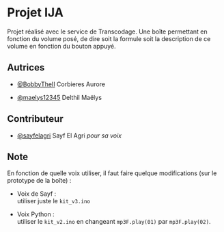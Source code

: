 # Projet IJA
Projet réalisé avec le service de Transcodage.
Une boîte permettant en fonction du volume posé, de dire soit la formule soit la description de ce volume en fonction du bouton appuyé.


## Autrices

- [@BobbyTheII](https://github.com/BobbyTheII) Corbieres Aurore

- [@maelys12345](https://github.com/maelys12345) Delthil Maëlys


## Contributeur

- [@sayfelagri](https://github.com/sayfelagri) Sayf El Agri
*pour sa voix*



## Note

En fonction de quelle voix utiliser, il faut faire quelque modifications (sur le prototype de la boîte) :

- Voix de Sayf : \
    utiliser juste le `kit_v3.ino`

- Voix Python : \
    utiliser le `kit_v2.ino` en changeant `mp3F.play(01)` par `mp3F.play(02)`.

    
